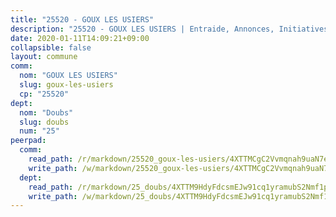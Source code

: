 ```yaml
---
title: "25520 - GOUX LES USIERS"
description: "25520 - GOUX LES USIERS | Entraide, Annonces, Initiatives"
date: 2020-01-11T14:09:21+09:00
collapsible: false
layout: commune
comm:
  nom: "GOUX LES USIERS"
  slug: goux-les-usiers
  cp: "25520"
dept:
  nom: "Doubs"
  slug: doubs
  num: "25"
peerpad:
  comm:
    read_path: /r/markdown/25520_goux-les-usiers/4XTTMCgC2Vvmqnah9uaN7er9Dhp4pP7R2sVNjKwSVQq886h2s
    write_path: /w/markdown/25520_goux-les-usiers/4XTTMCgC2Vvmqnah9uaN7er9Dhp4pP7R2sVNjKwSVQq886h2s-K3TgUaFEAUaULJAmwEjQgH7ZZVFRe9CZ53Q4TbQtwMmVsDPMFNnuLtyqBu3vNRhQEPWJCdKREQ3qykdNvnYg57YHzhhX4USpqBZzLh2ss1UAS99TSfXJTvi1bzXA42W1wgUK3kmH
  dept:
    read_path: /r/markdown/25_doubs/4XTTM9HdyFdcsmEJw91cq1yramubS2Nmf1ps2s84xcMxY74Zv
    write_path: /w/markdown/25_doubs/4XTTM9HdyFdcsmEJw91cq1yramubS2Nmf1ps2s84xcMxY74Zv-K3TgURza6A4QY75MscA2g52nUX9tjMQaHW9mgBSgyRKNNp3M6gkaXA9iDDtpbSx22mTSZbQLYS1izbwsznz8e9u5BERCmGKxZ379xV2nAaDe1bGyxrjytc7G1EcbGtknRFYQ1Lxp
---
```


